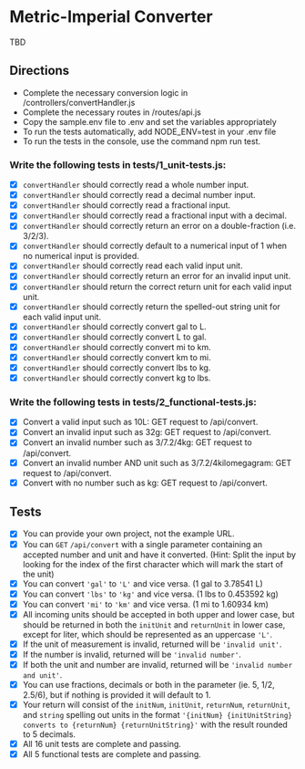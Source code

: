 # Metric-Imperial Converter

TBD

## Directions

- Complete the necessary conversion logic in /controllers/convertHandler.js
- Complete the necessary routes in /routes/api.js
- Copy the sample.env file to .env and set the variables appropriately
- To run the tests automatically, add NODE_ENV=test in your .env file
- To run the tests in the console, use the command npm run test.

### Write the following tests in tests/1_unit-tests.js:

- [x] `convertHandler` should correctly read a whole number input.
- [x] `convertHandler` should correctly read a decimal number input.
- [x] `convertHandler` should correctly read a fractional input.
- [x] `convertHandler` should correctly read a fractional input with a decimal.
- [x] `convertHandler` should correctly return an error on a double-fraction (i.e. 3/2/3).
- [x] `convertHandler` should correctly default to a numerical input of 1 when no numerical input is provided.
- [x] `convertHandler` should correctly read each valid input unit.
- [x] `convertHandler` should correctly return an error for an invalid input unit.
- [x] `convertHandler` should return the correct return unit for each valid input unit.
- [x] `convertHandler` should correctly return the spelled-out string unit for each valid input unit.
- [x] `convertHandler` should correctly convert gal to L.
- [x] `convertHandler` should correctly convert L to gal.
- [x] `convertHandler` should correctly convert mi to km.
- [x] `convertHandler` should correctly convert km to mi.
- [x] `convertHandler` should correctly convert lbs to kg.
- [x] `convertHandler` should correctly convert kg to lbs.

### Write the following tests in tests/2_functional-tests.js:

- [x] Convert a valid input such as 10L: GET request to /api/convert.
- [x] Convert an invalid input such as 32g: GET request to /api/convert.
- [x] Convert an invalid number such as 3/7.2/4kg: GET request to /api/convert.
- [x] Convert an invalid number AND unit such as 3/7.2/4kilomegagram: GET request to /api/convert.
- [x] Convert with no number such as kg: GET request to /api/convert.

## Tests

- [x] You can provide your own project, not the example URL.
- [x] You can `GET` `/api/convert` with a single parameter containing an accepted number and unit and have it converted. (Hint: Split the input by looking for the index of the first character which will mark the start of the unit)
- [x] You can convert `'gal'` to `'L'` and vice versa. (1 gal to 3.78541 L)
- [x] You can convert `'lbs'` to `'kg'` and vice versa. (1 lbs to 0.453592 kg)
- [x] You can convert `'mi'` to `'km'` and vice versa. (1 mi to 1.60934 km)
- [x] All incoming units should be accepted in both upper and lower case, but should be returned in both the `initUnit` and `returnUnit` in lower case, except for liter, which should be represented as an uppercase `'L'`.
- [x] If the unit of measurement is invalid, returned will be `'invalid unit'`.
- [x] If the number is invalid, returned will be `'invalid number'`.
- [x] If both the unit and number are invalid, returned will be `'invalid number and unit'`.
- [x] You can use fractions, decimals or both in the parameter (ie. 5, 1/2, 2.5/6), but if nothing is provided it will default to 1.
- [x] Your return will consist of the `initNum`, `initUnit`, `returnNum`, `returnUnit`, and `string` spelling out units in the format `'{initNum} {initUnitString} converts to {returnNum} {returnUnitString}'` with the result rounded to 5 decimals.
- [x] All 16 unit tests are complete and passing.
- [x] All 5 functional tests are complete and passing.
